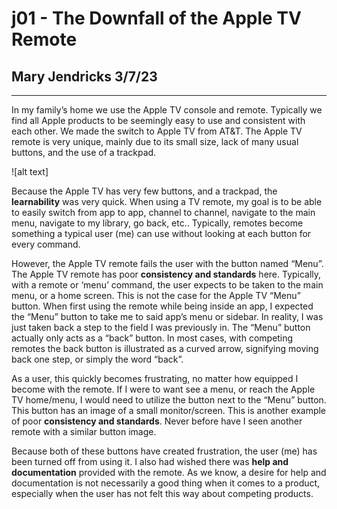 # j01 - The Downfall of the Apple TV Remote 
## Mary Jendricks 3/7/23 
---
In my family’s home we use the Apple TV console and remote. Typically we find all Apple products to be seemingly easy to use and consistent with each other. We made the switch to Apple TV from AT&T. The Apple TV remote is very unique, mainly due to its small size, lack of many usual buttons, and the use of a trackpad. 

![alt text]

Because the Apple TV has very few buttons, and a trackpad, the **learnability** was very quick. When using a TV remote, my goal is to be able to easily switch from app to app, channel to channel, navigate to the main menu, navigate to my library, go back, etc.. Typically, remotes become something a typical user (me) can use without looking at each button for every command. 

However, the Apple TV remote fails the user with the button named “Menu”. The Apple TV remote has poor **consistency and standards** here. Typically, with a remote or ‘menu’ command, the user expects to be taken to the main menu, or a home screen. This is not the case for the Apple TV “Menu” button. When first using the remote while being inside an app, I expected the “Menu” button to take me to said app’s menu or sidebar. In reality, I was just taken back a step to the field I was previously in. The “Menu” button actually only acts as a “back” button. In most cases, with competing remotes the back button is illustrated as a curved arrow, signifying moving back one step, or simply the word “back”.  

As a user, this quickly becomes frustrating, no matter how equipped I become with the remote. If I were to want see a menu, or reach the Apple TV home/menu, I would need to utilize the button next to the “Menu” button. This button has an image of a small monitor/screen. This is another example of poor **consistency and standards**. Never before have I seen another remote with a similar button image. 

Because both of these buttons have created frustration, the user (me) has been turned off from using it. I also had wished there was **help and documentation** provided with the remote. As we know, a desire for help and documentation is not necessarily a good thing when it comes to a product, especially when the user has not felt this way about competing products. 





